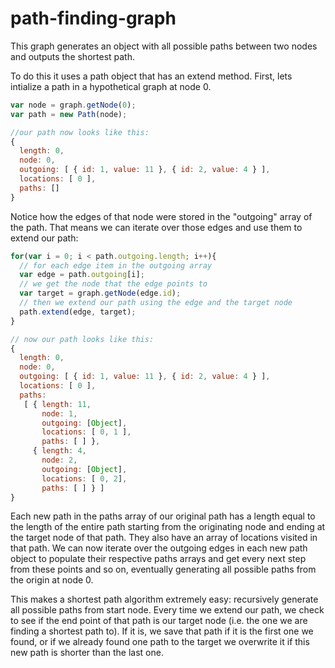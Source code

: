 path-finding-graph
==================

This graph generates an object with all possible paths between two nodes and outputs the shortest path.

To do this it uses a path object that has an extend method. First, lets intialize a path in a hypothetical graph at node 0.
```javascript
var node = graph.getNode(0);
var path = new Path(node);

//our path now looks like this:
{ 
  length: 0,
  node: 0,
  outgoing: [ { id: 1, value: 11 }, { id: 2, value: 4 } ],
  locations: [ 0 ],
  paths: [] 
}

```
Notice how the edges of that node were stored in the "outgoing" array of the path. That means we can iterate over those edges and use them to extend our path:
```javascript
for(var i = 0; i < path.outgoing.length; i++){
  // for each edge item in the outgoing array
  var edge = path.outgoing[i];
  // we get the node that the edge points to
  var target = graph.getNode(edge.id);
  // then we extend our path using the edge and the target node
  path.extend(edge, target);
}

// now our path looks like this:
{ 
  length: 0,
  node: 0,
  outgoing: [ { id: 1, value: 11 }, { id: 2, value: 4 } ],
  locations: [ 0 ],
  paths: 
   [ { length: 11,
       node: 1,
       outgoing: [Object],
       locations: [ 0, 1 ],
       paths: [ ] },
     { length: 4,
       node: 2,
       outgoing: [Object],
       locations: [ 0, 2],
       paths: [ ] } ] 
}
```
Each new path in the paths array of our original path has a length equal to the length of the entire path starting from the originating node and ending at the target node of that path. They also have an array of locations visited in that path. We can now iterate over the outgoing edges in each new path object to populate their respective paths arrays and get every next step from these points and so on, eventually generating all possible paths from the origin at node 0.

This makes a shortest path algorithm extremely easy: recursively generate all possible paths from start node. Every time we extend our path, we check to see if the end point of that path is our target node (i.e. the one we are finding a shortest path to). If it is, we save that path if it is the first one we found, or if we already found one path to the target we overwrite it if this new path is shorter than the last one.
